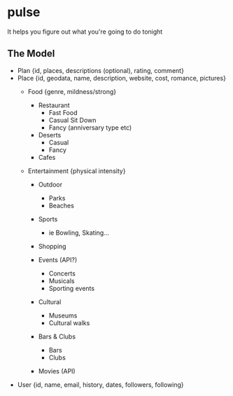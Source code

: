 pulse
=====

It helps you figure out what you&#39;re going to do tonight

The Model
---------

* Plan {id, places, descriptions (optional), rating, comment}
* Place {id, geodata, name, description, website, cost, romance, pictures}
	* Food {genre, mildness/strong}
		* Restaurant
			* Fast Food
			* Casual Sit Down
			* Fancy (anniversary type etc)
		* Deserts
			* Casual
			* Fancy
		* Cafes
			
  	* Entertainment {physical intensity}
		* Outdoor
			* Parks
			* Beaches
		
		* Sports
			* ie Bowling, Skating...
		* Shopping
		* Events (API?)
			* Concerts
			* Musicals
			* Sporting events
		* Cultural
			* Museums
			* Cultural walks		
		* Bars & Clubs
			* Bars
			* Clubs
		* Movies (API)			
* User {id, name, email, history, dates, followers, following}


